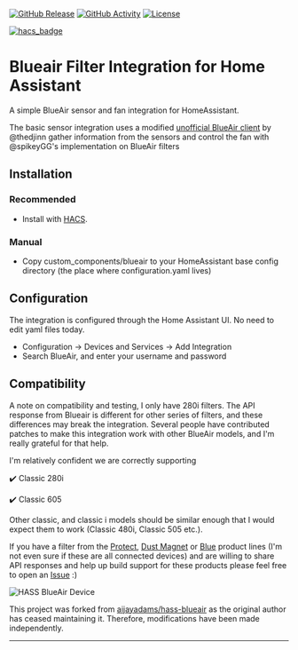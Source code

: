 [![GitHub Release][releases-shield]][releases]
[![GitHub Activity][commits-shield]][commits]
[![License][license-shield]](LICENSE)

[![hacs_badge](https://img.shields.io/badge/HACS-Default-orange.svg?style=for-the-badge)](https://hacs.xyz)
# Blueair Filter Integration for Home Assistant
A simple BlueAir sensor and fan integration for HomeAssistant.

The basic sensor integration uses a modified [unofficial BlueAir client](https://github.com/thedjinn/blueair-py) by @thedjinn gather information from the sensors and control the fan with @spikeyGG's implementation on BlueAir filters 

## Installation
### Recommended
- Install with [HACS](https://hacs.xyz/).
### Manual
- Copy custom_components/blueair to your HomeAssistant base config directory (the place where configuration.yaml lives)


## Configuration
The integration is configured through the Home Assistant UI. No need to edit yaml files today.

- Configuration -> Devices and Services -> Add Integration
- Search BlueAir, and enter your username and password
  
## Compatibility 
A note on compatibility and testing, I only have 280i filters. The API response from Blueair is different for other series of filters, and these differences may break the integration. Several people have contributed patches to make this integration work with other BlueAir models, and I'm really grateful for that help.

I'm relatively confident we are correctly supporting

:heavy_check_mark: Classic 280i

:heavy_check_mark: Classic 605

Other classic, and classic i models should be similar enough that I would expect them to work (Classic 480i, Classic 505 etc.).

If you have a filter from the [Protect](https://www.blueair.com/us/protect-family.html), [Dust Magnet](https://www.blueair.com/us/dustmagnet-family.html) or [Blue](https://www.blueair.com/us/blue-family.html) product lines (I'm not even sure if these are all connected devices) and are willing to share API responses and help up build support for these products please feel free to open an [Issue](https://github.com/mmaarrkk02/hass-blueair/issues) :)


![HASS BlueAir Device](https://raw.githubusercontent.com/mmaarrkk02/hass-blueair/main/device.png)

This project was forked from [aijayadams/hass-blueair](https://github.com/aijayadams/hass-blueair) as the original author has ceased maintaining it. Therefore, modifications have been made independently.


***

[commits-shield]: https://img.shields.io/github/commit-activity/y/mmaarrkk02/hass-blueair.svg?style=for-the-badge
[commits]: https://github.com/mmaarrkk02/hass-blueair/commits/main
[license-shield]: https://img.shields.io/github/license/mmaarrkk02/hass-blueair.svg?style=for-the-badge
[maintenance-shield]: https://img.shields.io/badge/maintainer-Bren%20Dahl%20%40dahlb-blue.svg?style=for-the-badge
[releases-shield]: https://img.shields.io/github/release/mmaarrkk02/hass-blueair.svg?style=for-the-badge
[releases]: https://github.com/mmaarrkk02/hass-blueair/releases